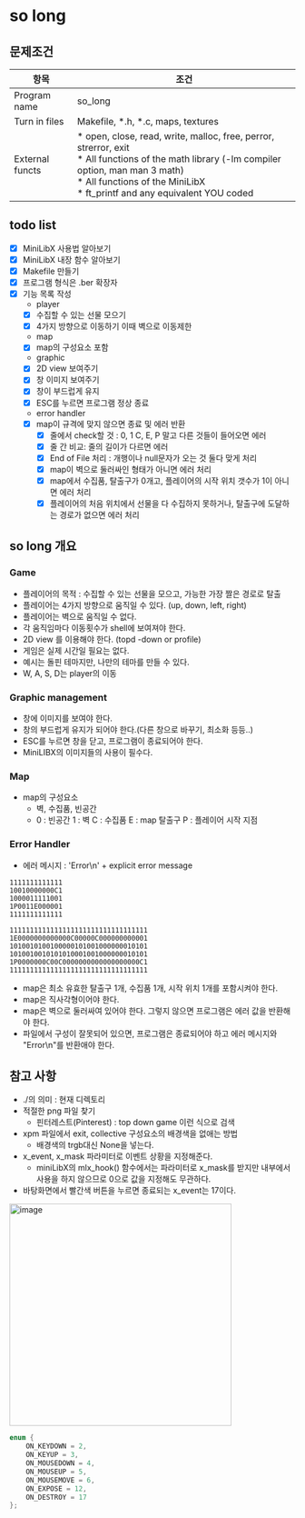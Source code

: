 # so long
## 문제조건
|항목|조건|
|------|---|
|Program name|so_long|
|Turn in files|Makefile, *.h, *.c, maps, textures|
|External functs|* open, close, read, write, malloc, free, perror, strerror, exit <br> * All functions of the math library (-lm compiler option, man man 3 math) <br> * All functions of the MiniLibX <br> * ft_printf and any equivalent YOU coded|

## todo list
- [x] MiniLibX 사용법 알아보기
- [x] MiniLibX 내장 함수 알아보기
- [x] Makefile 만들기
- [x] 프로그램 형식은 .ber 확장자
- [x] 기능 목록 작성
    * player
    - [x] 수집할 수 있는 선물 모으기
    - [x] 4가지 방향으로 이동하기 이때 벽으로 이동제한
    * map
    - [x] map의 구성요소 포함
    * graphic
    - [x] 2D view 보여주기
    - [x] 창 이미지 보여주기
    - [x] 창이 부드럽게 유지
    - [x] ESC를 누르면 프로그램 정상 종료
    * error handler
    - [x] map이 규격에 맞지 않으면 종료 및 에러 반환
        - [x] 줄에서 check할 것 : 0, 1 C, E, P 말고 다른 것들이 들어오면 에러
        - [x] 줄 간 비교: 줄의 길이가 다르면 에러
        - [x] End of File 처리 : 개행이나 null문자가 오는 것 둘다 맞게 처리
        - [x] map이 벽으로 둘러싸인 형태가 아니면 에러 처리
        - [x] map에서 수집품, 탈출구가 0개고, 플레이어의 시작 위치 갯수가 1이 아니면 에러 처리
        - [x] 플레이어의 처음 위치에서 선물을 다 수집하지 못하거나, 탈출구에 도달하는 경로가 없으면 에러 처리
## so long 개요
### Game
* 플레이어의 목적 : 수집할 수 있는 선물을 모으고, 가능한 가장 짤은 경로로 탈출
* 플레이어는 4가지 방향으로 움직일 수 있다. (up, down, left, right)
* 플레이어는 벽으로 움직일 수 없다.
* 각 움직임마다 이동횟수가 shell에 보여져야 한다.
* 2D view 를 이용해야 한다. (topd -down or profile)
* 게임은 실제 시간일 필요는 없다.
* 예시는 돌핀 테마지만, 나만의 테마를 만들 수 있다.
* W, A, S, D는 player의 이동
### Graphic management
* 창에 이미지를 보여야 한다.
* 창의 부드럽게 유지가 되어야 한다.(다른 창으로 바꾸기, 최소화 등등..)
* ESC를 누르면 창을 닫고, 프로그램이 종료되어야 한다.
* MiniLIBX의 이미지들의 사용이 필수다.
### Map
* map의 구성요소
    * 벽, 수집품, 빈공간
    * 0 : 빈공간 1 : 벽 C : 수집품 E : map 탈출구 P : 플레이어 시작 지점
### Error Handler
* 에러 메시지 : 'Error\n' + explicit error message
```
1111111111111
10010000000C1
1000011111001
1P0011E000001
1111111111111
```
```
1111111111111111111111111111111111
1E0000000000000C00000C000000000001
1010010100100000101001000000010101
1010010010101010001001000000010101
1P0000000C00C0000000000000000000C1
1111111111111111111111111111111111
```
* map은 최소 유효한 탈출구 1개, 수집품 1개, 시작 위치 1개를 포함시켜야 한다.
* map은 직사각형이어야 한다.
* map은 벽으로 둘러싸여 있어야 한다. 그렇지 않으면 프로그램은 에러 값을 반환해야 한다.
*  파일에서 구성이 잘못되어 있으면, 프로그램은 종료되어야 하고 에러 메시지와 "Error\n"를 반환애야 한다.

## 참고 사항
* ./의 의미 : 현재 디렉토리
* 적절한 png 파일 찾기
    * 핀터레스트(Pinterest) : top down game 이런 식으로 검색
* xpm 파일에서 exit, collective 구성요소의 배경색을 없애는 방법
    * 배경색의 trgb대신 None을 넣는다.
* x_event, x_mask 파라미터로 이벤트 상황을 지정해준다.
    * miniLibX의 mlx_hook() 함수에서는 파라미터로 x_mask를 받지만 내부에서 사용을 하지 않으므로 0으로 값을 지정해도 무관하다.
* 바탕화면에서 빨간색 버튼을 누르면 종료되는 x_event는 17이다.
<img width="391" alt="image" src="https://user-images.githubusercontent.com/106499310/209092790-79b2f18c-5e54-47ae-877e-7484796ad1c4.png">

```c
enum {
	ON_KEYDOWN = 2,
	ON_KEYUP = 3,
	ON_MOUSEDOWN = 4,
	ON_MOUSEUP = 5,
	ON_MOUSEMOVE = 6,
	ON_EXPOSE = 12,
	ON_DESTROY = 17
};
```